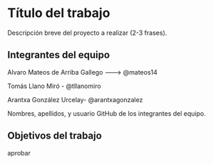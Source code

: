 # Título del trabajo

Descripción breve del proyecto a realizar (2-3 frases).

## Integrantes del equipo
Alvaro Mateos de Arriba Gallego ---> @mateos14

Tomás Llano Miró - @tllanomiro

Arantxa González Urcelay- @arantxagonzalez

Nombres, apellidos, y usuario GitHub de los integrantes del equipo.

## Objetivos del trabajo

aprobar

